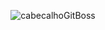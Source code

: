 <div align="center">

![cabecalhoGitBoss](https://github.com/user-attachments/assets/e10fc7bb-be71-488f-8518-4bd8aa0aebea)

</div>
